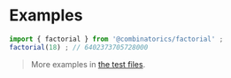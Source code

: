 # Examples

```js
import { factorial } from '@combinatorics/factorial' ;
factorial(18) ; // 6402373705728000
```

> More examples in [the test files](https://github.com/computational-combinatorics/factorial/tree/main/test/src).
